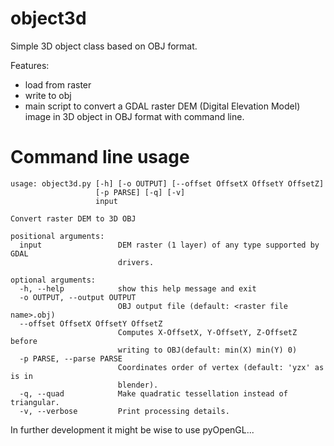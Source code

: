 # object3d

Simple 3D object class based on OBJ format.

Features:
- load from raster
- write to obj
- main script to convert a GDAL raster DEM (Digital Elevation Model) image in 3D object in OBJ format with command line.

# Command line usage
```
usage: object3d.py [-h] [-o OUTPUT] [--offset OffsetX OffsetY OffsetZ]
                   [-p PARSE] [-q] [-v]
                   input

Convert raster DEM to 3D OBJ

positional arguments:
  input                 DEM raster (1 layer) of any type supported by GDAL
                        drivers.

optional arguments:
  -h, --help            show this help message and exit
  -o OUTPUT, --output OUTPUT
                        OBJ output file (default: <raster file name>.obj)
  --offset OffsetX OffsetY OffsetZ
                        Computes X-OffsetX, Y-OffsetY, Z-OffsetZ before
                        writing to OBJ(default: min(X) min(Y) 0)
  -p PARSE, --parse PARSE
                        Coordinates order of vertex (default: 'yzx' as is in
                        blender).
  -q, --quad            Make quadratic tessellation instead of triangular.
  -v, --verbose         Print processing details.
```


In further development it might be wise to use pyOpenGL... 
